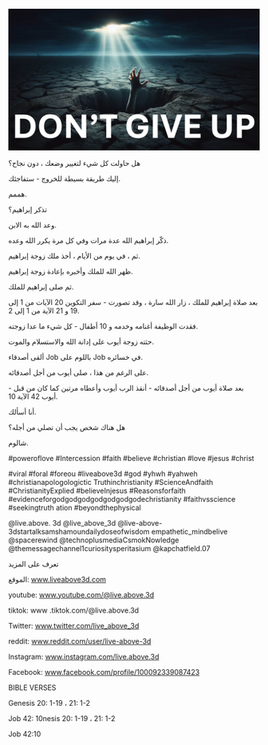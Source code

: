 ![Video cover image](../cover.jpg "cover photo")

هل حاولت كل شيء لتغيير وضعك ، دون نجاح؟

إليك طريقة بسيطة للخروج - ستفاجئك.

هممم.

تذكر إبراهيم؟

وعد الله به الابن.

ذكّر إبراهيم الله عدة مرات وفي كل مرة يكرر الله وعده.

ثم ، في يوم من الأيام ، أخذ ملك زوجة إبراهيم.

ظهر الله للملك وأخبره بإعادة زوجة إبراهيم.

ثم صلى إبراهيم للملك.

بعد صلاة إبراهيم للملك ، زار الله سارة ، وقد تصورت - سفر التكوين 20 الآيات من 1 إلى 19 و 21 الآية من 1 إلى 2.

فقدت الوظيفة أغنامه وخدمه و 10 أطفال - كل شيء ما عدا زوجته.

حثته زوجة أيوب على إدانة الله والاستسلام والموت.

ألقى أصدقاء Job باللوم على Job في خسائره.

على الرغم من هذا ، صلى أيوب من أجل أصدقائه.

بعد صلاة أيوب من أجل أصدقائه - أنقذ الرب أيوب وأعطاه مرتين كما كان من قبل - أيوب 42 الآية 10.

  أنا أسألك.

هل هناك شخص يجب أن تصلي من أجله؟

شالوم.

#poweroflove #Intercession #faith #believe #christian #love #jesus #christ

#viral #foral #foreou #liveabove3d #god #yhwh #yahweh #christianapologologictic Truthinchristianity #ScienceAndfaith #ChristianityExplied #believeInjesus #Reasonsforfaith #evidenceforgodgodgodgodgodgodgodechristianity #faithvsscience #seekingtruth ation #beyondthephysical

@live.above. 3d @live_above_3d @live-above-3dstartalksamshamoundailydoseofwisdom empathetic_mindbelive @spacerewind @technoplusmediaCsmokNowledge @themessagechannel1curiositysperitasium @kapchatfield.07

تعرف على المزيد

الموقع: www.liveabove3d.com

youtube: www.youtube.com/@live.above.3d

 tiktok: www .tiktok.com/@live.above.3d

Twitter: www.twitter.com/live_above_3d

reddit: www.reddit.com/user/live-above-3d

Instagram: www.instagram.com/live.above.3d

Facebook: www.facebook.com/profile/100092339087423

BIBLE VERSES

Genesis 20: 1-19 ، 21: 1-2

Job 42: 10nesis 20: 1-19 ، 21: 1-2

Job 42:10